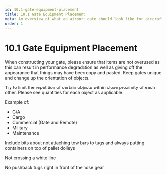 ```yaml
---
id: 10.1-gate-equipment-placement
title: 10.1 Gate Equipment Placement
meta: An overview of what an airport gate should look like for aircraft when using the Scenery Editor within Infinite Flight.
order: 1
---
```




# 10.1 Gate Equipment Placement



When constructing your gate, please ensure that items are not overused as this can result in performance degradation as well as giving off the appearance that things may have been copy and pasted. Keep gates unique and change up the orientation of objects. 



Try to limit the repetition of certain objects within close proximity of each other. Please see quantities for each object as applicable.



Example of:



- G/A
- Cargo
- Commercial (Gate and Remote)
- Military
- Maintenance



Include bits about not attaching tow bars to tugs and always putting containers on top of pallet dolleys

Not crossing a white line

No pushback tugs right in front of the nose gear
